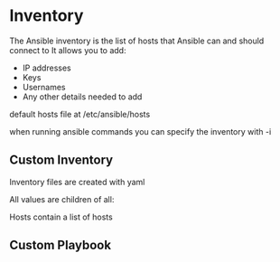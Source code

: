 # Inventory

The Ansible inventory is the list of hosts that Ansible can and should connect to
It allows you to add:
- IP addresses
- Keys
- Usernames
- Any other details needed to add

default hosts file at /etc/ansible/hosts 

when running ansible commands you can specify the inventory with -i

## Custom Inventory

Inventory files are created with yaml

All values are children of all:

Hosts contain a list of hosts 

## Custom Playbook

